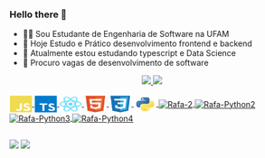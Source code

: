### Hello there 👋

- 🧑‍💻 Sou Estudante de Engenharia de Software na UFAM
- 🔭 Hoje Estudo e Prático desenvolvimento frontend e backend 
- 🌱 Atualmente estou estudando typescript e Data Science
- 👯 Procuro vagas de desenvolvimento de software 

<div align="center">
  <a href="https://github.com/MiguelCastro1">
  <img height="180em" src="https://github-readme-stats.vercel.app/api?username=MiguelCastro1&show_icons=true&theme=merko&include_all_commits=true&count_private=true"/>
  <img height="180em" src="https://github-readme-stats.vercel.app/api/top-langs/?username=MiguelCastro1&layout=compact&langs_count=7&theme=merko"/>
</div>
  
<div style="display: inline_block"><br>
  <img align="center" alt="Rafa-Js" height="30" width="40" src="https://raw.githubusercontent.com/devicons/devicon/master/icons/javascript/javascript-plain.svg">
  <img align="center" alt="Rafa-Ts" height="30" width="40" src="https://raw.githubusercontent.com/devicons/devicon/master/icons/typescript/typescript-plain.svg">
  <img align="center" alt="Rafa-React" height="30" width="40" src="https://raw.githubusercontent.com/devicons/devicon/master/icons/react/react-original.svg">
  <img align="center" alt="Rafa-HTML" height="30" width="40" src="https://raw.githubusercontent.com/devicons/devicon/master/icons/html5/html5-original.svg">
  <img align="center" alt="Rafa-CSS" height="30" width="40" src="https://raw.githubusercontent.com/devicons/devicon/master/icons/css3/css3-original.svg">
  <img align="center" alt="Rafa-Python" height="30" width="40" src="https://raw.githubusercontent.com/devicons/devicon/master/icons/python/python-original.svg">
  <img align="center" alt="Rafa-2" height="30" width="70" src="https://img.shields.io/badge/Node.js-43853D?style=for-the-badge&logo=node.js&logoColor=white">
  <img align="center" alt="Rafa-Python2" height="30" width="70" src="https://img.shields.io/badge/Express.js-404D59?style=for-the-badge">
  <img align="center" alt="Rafa-Python3" height="30" width="70" src="https://img.shields.io/badge/TensorFlow-FF6F00?style=for-the-badge&logo=tensorflow&logoColor=white">
  <img align="center" alt="Rafa-Python4" height="30" width="70" src="https://img.shields.io/badge/GIT-E44C30?style=for-the-badge&logo=git&logoColor=white">

</div>
  
  ##
  <a href = "mailto:mcs@icomp.ufam.edu.br.com"><img src="https://img.shields.io/badge/-Gmail-%23333?style=for-the-badge&logo=gmail&logoColor=white" target="_blank"></a>
  <a href="https://www.linkedin.com/in/miguelcastro1/" target="_blank"><img src="https://img.shields.io/badge/-LinkedIn-%230077B5?style=for-the-badge&logo=linkedin&logoColor=white" target="_blank"></a> 
 
</div>
